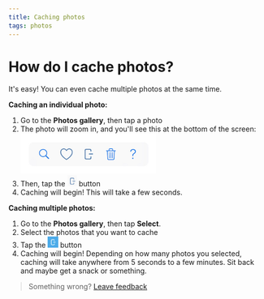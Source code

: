 ```yaml
---
title: Caching photos
tags: photos
---
```


# How do I cache photos?

It's easy! You can even cache multiple photos at the same time.

**Caching an individual photo:**

1. Go to the **Photos gallery**, then tap a photo
2. The photo will zoom in, and you'll see this at the bottom of the screen:<br><img src="https://raw.githubusercontent.com/aheze/FindHelp/master/images/individualImageFloat.jpg" height="80">
3. Then, tap the <img src="https://raw.githubusercontent.com/aheze/FindHelp/master/images/indCache.jpg" height="22"> button
4. Caching will begin! This will take a few seconds.

**Caching multiple photos:**

1. Go to the **Photos gallery**, then tap **Select**.
2. Select the photos that you want to cache
3. Tap the <img src="https://raw.githubusercontent.com/aheze/FindHelp/master/images/bottomFloatCache.jpg" height="22"> button
4. Caching will begin! Depending on how many photos you selected, caching will take anywhere from 5 seconds to a few minutes. Sit back and maybe get a snack or something.

> Something wrong? [Leave feedback](https://forms.gle/agdyoB9PFfnv8cU1A/)

